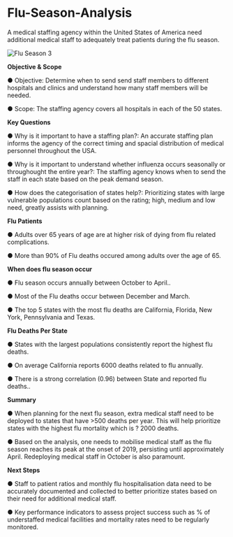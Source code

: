 # Flu-Season-Analysis 

A medical staffing agency within the United States of America need additional medical staff to adequately treat patients during the flu season.

![Flu Season 3](https://github.com/Mwayi011/Flu-Season-Analysis/assets/162637586/20a4bf2a-0e94-45b8-ab9c-50ebead1be46)

**Objective & Scope**

● Objective: Determine when to send send staff members to different hospitals and clinics and understand how many staff members will be needed.

● Scope: The staffing agency covers all hospitals in each of the 50 states. 

**Key Questions**

● Why is it important to have a staffing plan?: An accurate staffing plan informs the agency of the correct timing and spacial distribution of medical personnel throughout the USA. 

● Why is it important to understand whether influenza occurs seasonally or throughought the entire year?: The staffing agency knows when to send the staff in each state based on the peak demand season.

● How does the categorisation of states help?: Prioritizing states with large vulnerable populations count based on the rating; high, medium and low need, greatly assists with planning.

**Flu Patients**

● Adults over 65 years of age are at higher risk of dying from flu related complications.

● More than 90% of Flu deaths occured among adults over the age of 65.

**When does flu season occur**

● Flu season occurs annually between October to April..

● Most of the Flu deaths occur between December and March.

● The top 5 states with the most flu deaths are California, Florida, New York, Pennsylvania and Texas.

**Flu Deaths Per State**

● States with the largest populations consistently report the highest flu deaths.

● On average California reports 6000 deaths related to flu annually.

● There is a strong correlation (0.96) between State and reported flu deaths..

**Summary**

● When planning for the next flu season, extra medical staff need to be deployed to states that have >500 deaths per year. This will help prioritize states with the highest flu mortality which is ? 2000 deaths.

● Based on the analysis, one needs to mobilise medical staff as the flu season reaches its peak at the onset of 2019, persisting until approximately April. Redeploying medical staff in October is also paramount.

**Next Steps**

● Staff to patient ratios and monthly flu hospitalisation data need to be accurately documented and collected to better prioritize states based on their need for additional medical staff.

● Key performance indicators to assess project success such as % of understaffed medical facilities and mortality rates need to be regularly monitored.








